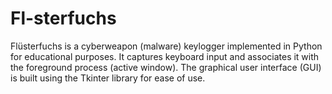 # Fl-sterfuchs
Flüsterfuchs is a cyberweapon (malware) keylogger implemented in Python for educational purposes. It captures keyboard input and associates it with the foreground process (active window). The graphical user interface (GUI) is built using the Tkinter library for ease of use.
